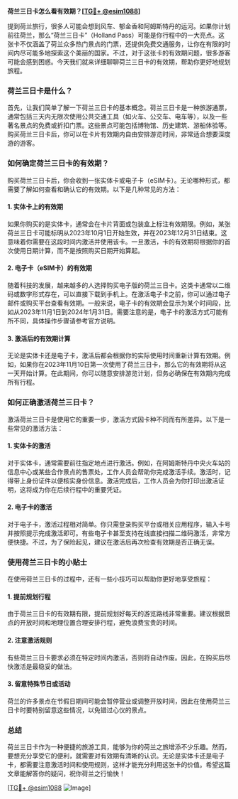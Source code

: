 **荷兰三日卡怎么看有效期？[[TG💪+ @esim1088](https://t.me/s/esim1088)]**

提到荷兰旅行，很多人可能会想到风车、郁金香和阿姆斯特丹的运河。如果你计划前往荷兰，那么“荷兰三日卡”（Holland Pass）可能是你行程中的一大亮点。这张卡不仅涵盖了荷兰众多热门景点的门票，还提供免费交通服务，让你在有限的时间内尽可能多地探索这个美丽的国家。不过，对于这张卡的有效期问题，很多游客可能会感到困惑。今天我们就来详细聊聊荷兰三日卡的有效期，帮助你更好地规划旅程。

### 荷兰三日卡是什么？

首先，让我们简单了解一下荷兰三日卡的基本概念。荷兰三日卡是一种旅游通票，通常包括三天内无限次使用公共交通工具（如火车、公交车、电车等），以及一些著名景点的免费或折扣门票。这些景点可能包括博物馆、历史建筑、游船体验等。购买荷兰三日卡后，你可以在卡片有效期内自由安排游览时间，非常适合想要深度游的游客。

### 如何确定荷兰三日卡的有效期？

购买荷兰三日卡后，你会收到一张实体卡或电子卡（eSIM卡）。无论哪种形式，都需要了解如何查看和确认它的有效期。以下是几种常见的方法：

#### 1. 实体卡上的有效期

如果你购买的是实体卡，通常会在卡片背面或包装盒上标注有效期限。例如，某张荷兰三日卡可能标明从2023年10月1日开始生效，并在2023年12月31日结束。这意味着你需要在这段时间内激活并使用该卡。一旦激活，卡的有效期将根据你的首次使用日期计算，而不是按照购买日期开始算起。

#### 2. 电子卡（eSIM卡）的有效期

随着科技的发展，越来越多的人选择购买电子版的荷兰三日卡。这类卡通常以二维码或数字形式存在，可以直接下载到手机上。在激活电子卡之前，你可以通过电子邮件或购买平台查看有效期。一般来说，电子卡的有效期会显示为某个时间段，比如从2023年11月1日到2024年1月31日。需要注意的是，电子卡的激活方式可能有所不同，具体操作步骤请参考官方说明。

#### 3. 激活后的有效期计算

无论是实体卡还是电子卡，激活后都会根据你的实际使用时间重新计算有效期。例如，如果你在2023年11月10日第一次使用了荷兰三日卡，那么它的有效期将从这一天开始计算。在此期间，你可以随意安排游览计划，但务必确保在有效期内完成所有行程。

### 如何正确激活荷兰三日卡？

激活荷兰三日卡是使用它的重要一步，激活方式因卡种不同而有所差异。以下是一些常见的激活方法：

#### 1. 实体卡的激活

对于实体卡，通常需要前往指定地点进行激活。例如，在阿姆斯特丹中央火车站的信息中心或某些合作景点的售票处，工作人员会帮助你完成激活手续。激活时，记得带上身份证件以便核实身份信息。激活完成后，工作人员会为你打印出激活证明，这将成为你在后续行程中的重要凭证。

#### 2. 电子卡的激活

对于电子卡，激活过程相对简单。你只需登录购买平台或相关应用程序，输入卡号并按照提示完成激活即可。有些电子卡甚至支持在线直接扫描二维码激活，非常方便快捷。不过，为了保险起见，建议在激活后再次检查有效期是否正确无误。

### 使用荷兰三日卡的小贴士

在使用荷兰三日卡的过程中，还有一些小技巧可以帮助你更好地享受旅程：

#### 1. 提前规划行程

由于荷兰三日卡的有效期有限，提前规划好每天的游览路线非常重要。建议根据景点的开放时间和地理位置合理安排行程，避免浪费宝贵的时间。

#### 2. 注意激活规则

有些荷兰三日卡要求必须在特定时间内激活，否则将自动作废。因此，在购买后尽快激活是最稳妥的做法。

#### 3. 留意特殊节日或活动

荷兰的许多景点在节假日期间可能会暂停营业或调整开放时间，因此在使用荷兰三日卡时要特别留意这些情况，以免错过心仪的景点。

### 总结

荷兰三日卡作为一种便捷的旅游工具，能够为你的荷兰之旅增添不少乐趣。然而，要想充分享受它的便利，就需要对有效期有清晰的认识。无论是实体卡还是电子卡，都需要注意激活时间和使用规则，这样才能充分利用这张卡的价值。希望这篇文章能解答你的疑问，祝你荷兰之行愉快！

[[TG💪+ @esim1088](https://t.me/s/esim1088) ![Image](https://i.postimg.cc/4NQfJmqS/Snipaste-2025-05-13-00-14-12.png)]